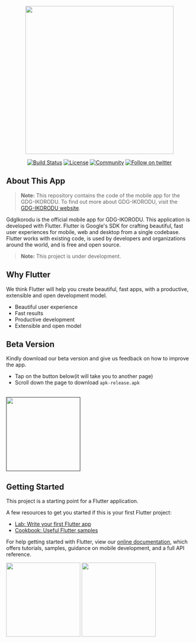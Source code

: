<p align="center"><a href="https://gdgikorodu.com/" target="_blank"><img src="https://sites.google.com/a/gtugs.org/www/_/rsrc/1336171376680/resources/gdg-logo/GDG-program-logo.png?height=113&width=320" width="400"></a></p>


<p align="center">
<a href="https://codemagic.io/apps/5e26da99f5fb1f37d17d9c30/5e26da99f5fb1f37d17d9c2f/latest_build"><img src="https://api.codemagic.io/apps/5e26da99f5fb1f37d17d9c30/5e26da99f5fb1f37d17d9c2f/status_badge.svg" alt="Build Status"></a>
<a href="LICENSE"><img src="https://img.shields.io/badge/License-MIT-green.svg" alt="License"></a>
<a href="https://gdgikorodu.com/"><img src="https://badges.frapsoft.com/os/v1/open-source.svg?v=103" alt="Community"></a>
<a href="https://twitter.com/intent/follow?screen_name=gdgikorodu"><img src="https://img.shields.io/twitter/follow/gdgikorodu.svg?style=social&label=Follow" alt="Follow on twitter"></a>
</p>


## About This App

> **Note:** This repository contains the code of the mobile app for the GDG-IKORODU. To find out more about GDG-IKORODU, visit the [GDG-IKORODU website](https://gdgikorodu.com).

GdgIkorodu is the official mobile app for GDG-IKORODU. This application is developed with Flutter.
Flutter is Google's SDK for crafting beautiful, fast user experiences for
mobile, web and desktop from a single codebase. Flutter works with existing
code, is used by developers and organizations around the world, and is free
and open source.
> **Note:** This project is under development.

## Why Flutter

We think Flutter will help you create beautiful, fast apps, with a productive,
extensible and open development model.

* Beautiful user experience
* Fast results
* Productive development
* Extensible and open model

## Beta Version

Kindly download our beta version and give us feedback on how to improve the app.

* Tap on the button below(it will take you to another page)
* Scroll down the page to download `apk-release.apk`

<br>
<a href=""><img src="https://playerzon.com/asset/download.png" width="200"></a>
<br>

## Getting Started

This project is a starting point for a Flutter application.

A few resources to get you started if this is your first Flutter project:

- [Lab: Write your first Flutter app](https://flutter.dev/docs/get-started/codelab)
- [Cookbook: Useful Flutter samples](https://flutter.dev/docs/cookbook)

For help getting started with Flutter, view our
[online documentation](https://flutter.dev/docs), which offers tutorials,
samples, guidance on mobile development, and a full API reference.

<a href="./app-release.apk"><img src="https://www.designpieces.com/wp-content/uploads/2016/02/google-play-badge.png" width="200"></img></a>
<a href="./runner.app"><img src="https://www.designpieces.com/wp-content/uploads/2016/02/download-on-the-app-store.png" width="200"></img></a>
